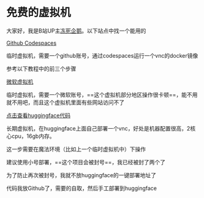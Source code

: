 # 免费的虚拟机

大家好，我是B站UP主[冻死企鹅](https://space.bilibili.com/23375741)。以下站点中找一个能用的

[Github Codespaces](wiki/bingcookie2.html)

临时虚拟机，需要一个github账号，通过codespaces运行一个vnc的docker镜像

参考以下教程中的前三个步骤



[微软虚拟机](https://learn.microsoft.com/zh-cn/training/modules/implement-common-integration-features-finance-ops/10-exercise-1)

临时虚拟机，需要一个微软账号，==这个虚拟机部分地区操作很卡顿==，能不用就不用吧，而且这个虚拟机里面有些网站访问不了



[点击查看huggingface代码](https://github.com/yangjianchuan/noVNC)

长期虚拟机，在huggingface上面自己部署一个vnc，好处是机器配置很高，2核心cpu，16gb内存。

这一步需要在魔法环境（比如上一个临时虚拟机中）下操作

建议使用小号部署，==这个项目会被封号==，我已经被封了两个了

为了防止再次被封号，我就不放huggingface的一键部署地址了

代码我放Github了，需要的自取，然后手工部署到huggingface

